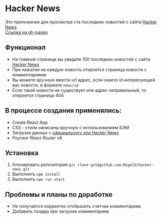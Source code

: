# Hacker News
Это приложение для просмотра ста последних новостей с сайта [Hacker News](https://news.ycombinator.com/news).  
[Ссылка на gh-pages](https://migelg.github.io/hacker-news)
## Функционал
* На главной странице вы увидите 100 последних новостей с сайта [Hacker News](https://news.ycombinator.com/news)
* При нажатии на каждую новость откроется страница новости с комментариями
* Вы можете вручную ввести url адрес, если знаете id интересующей вас новости, в формате `news/id`
* Если такой новости не существует или адрес неправильный, то откроется страница 404
## В процессе создания применялись:
* Create React App
* CSS - стили написаны вручную с использованием БЭМ
* Загрузка данных с [официального апи Hacker News](https://github.com/HackerNews/API)
* Роутинг React Router v6
## Установка
1. Клонировать репозиторий `git clone git@github.com:MigelG/hacker-news.git`
2. Выполнить `npm install`
3. Выполнить `npm run start`
## Проблемы и планы по доработке
* Не получается корректно отобразить счетчик комментариев
* Добавить лоадер при загрузке комментариев